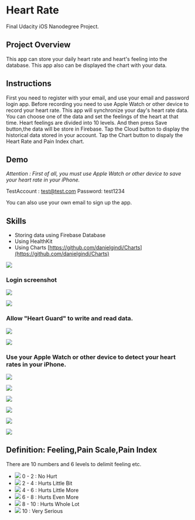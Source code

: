 # Heart Rate
Final Udacity iOS Nanodegree Project.

## Project Overview
This app can store your daily heart rate and heart's feeling into the database. This app also can be displayed  the chart with your data.

## Instructions
First you need to register with your email, and use your email and password login app.
Before recording you need to use Apple Watch or other device to record your heart rate. This app will synchronize your day's heart rate data.
You can choose one of the data and set the feelings of the heart at that time. Heart feelings are divided into 10 levels. And then press Save button,the data will be store in Firebase.
Tap the Cloud button to display the historical data stored in your account.
Tap the Chart button to dispaly the Heart Rate and Pain Index chart.

## Demo

*Attention : First of all, you must use Apple Watch or other device to save your heart rate in your iPhone.*

TestAccount : test@test.com
Password: test1234

You can also use your own email to sign up the app.


## Skills
* Storing data using Firebase Database
* Using HealthKit
* Using Charts [https://github.com/danielgindi/Charts](https://github.com/danielgindi/Charts)


![](https://github.com/gsaneryeeb/HeartGuard/blob/master/ScreenShot/1.png)

### Login screenshot
![](https://github.com/gsaneryeeb/HeartGuard/blob/master/ScreenShot/2.png)

![](https://github.com/gsaneryeeb/HeartGuard/blob/master/ScreenShot/3.png)

### Allow "Heart Guard" to write and read data.
![](https://github.com/gsaneryeeb/HeartGuard/blob/master/ScreenShot/4.png)

![](https://github.com/gsaneryeeb/HeartGuard/blob/master/ScreenShot/5.png)

### Use your Apple Watch or other device to detect your heart rates in your iPhone.
![](https://github.com/gsaneryeeb/HeartGuard/blob/master/ScreenShot/10.png)

![](https://github.com/gsaneryeeb/HeartGuard/blob/master/ScreenShot/6.png)

![](https://github.com/gsaneryeeb/HeartGuard/blob/master/ScreenShot/7.png)

![](https://github.com/gsaneryeeb/HeartGuard/blob/master/ScreenShot/8.png)

![](https://github.com/gsaneryeeb/HeartGuard/blob/master/ScreenShot/9.png)

![](https://github.com/gsaneryeeb/HeartGuard/blob/master/ScreenShot/11.png)


## Definition: Feeling,Pain Scale,Pain Index

There are 10 numbers and 6 levels to delimit feeling etc. 

* ![](https://github.com/gsaneryeeb/HeartGuard/blob/master/ScreenShot/emoji1.png) 0 - 2 : No Hurt             
* ![](https://github.com/gsaneryeeb/HeartGuard/blob/master/ScreenShot/emoji2.png) 2 - 4 : Hurts Little Bit    
* ![](https://github.com/gsaneryeeb/HeartGuard/blob/master/ScreenShot/emoji3.png) 4 - 6 : Hurts Little More   
* ![](https://github.com/gsaneryeeb/HeartGuard/blob/master/ScreenShot/emoji4.png) 6 - 8 : Hurts Even More     
* ![](https://github.com/gsaneryeeb/HeartGuard/blob/master/ScreenShot/emoji5.png) 8 - 10 : Hurts Whole Lot    
* ![](https://github.com/gsaneryeeb/HeartGuard/blob/master/ScreenShot/emoji6.png) 10 : Very Serious           


